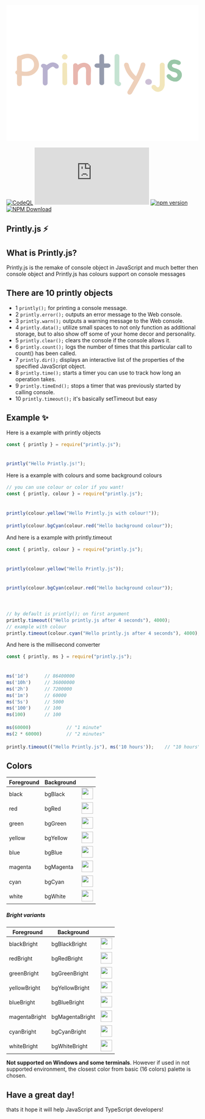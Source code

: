 ![](images/printlyjs.png)

[![CodeQL](https://github.com/NotRealArif/printly.js/actions/workflows/codeql-analysis.yml/badge.svg)](https://github.com/NotRealArif/printly.js/actions/workflows/codeql-analysis.yml)
[![Repo Dependents](https://badgen.net/github/dependents-repo/NotRealArif/printly.js)](https://github.com/NotRealArif/printly.js/network/dependents)
[![npm version](https://img.shields.io/npm/v/printly.js.svg)](https://www.npmjs.com/package/printly.js)
[![NPM Download](https://img.shields.io/npm/dm/printly.js.svg?style=flat)](https://www.npmjs.com/package/printly.js)

## Printly.js ⚡️

## What is Printly.js?
Printly.js is the remake of console object in JavaScript and much better then console object and Printly.js has colours support on console messages

## There are 10 printly objects

* 1 `printly();` for printing a console message.
* 2 `printly.error();` outputs an error message to the Web console.
* 3 `printly.warn();` outputs a warning message to the Web console.
* 4 `printly.data();` utilize small spaces to not only function as additional storage, but to also show off some of your home decor and personality.
* 5 `printly.clear();` clears the console if the console allows it.
* 6 `printly.count();` logs the number of times that this particular call to count() has been called.
* 7 `printly.dir();` displays an interactive list of the properties of the specified JavaScript object. 
* 8 `printly.time();` starts a timer you can use to track how long an operation takes.
* 9 `printly.timeEnd();` stops a timer that was previously started by calling console.
* 10 `printly.timeout();` it's basically setTimeout but easy 

## Example ✨

Here is a example with printly objects
```js
const { printly } = require("printly.js");


printly("Hello Printly.js!");
```
Here is a example with colours and some background colours
```js
// you can use colour or color if you want!
const { printly, colour } = require("printly.js");


printly(colour.yellow("Hello Printly.js with colour!"));

printly(colour.bgCyan(colour.red("Hello background colour"));
```
And here is a example with printly.timeout
```js
const { printly, colour } = require("printly.js");


printly(colour.yellow("Hello Printly.js"));


printly(colour.bgCyan(colour.red("Hello background colour"));



// by default is printly(); on first argument
printly.timeout(("Hello printly.js after 4 seconds"), 4000);
// example with colour
printly.timeout(colour.cyan("Hello printly.js after 4 seconds"), 4000);

```
And here is the millisecond converter
```js
const { printly, ms } = require("printly.js");


ms('1d')      // 86400000
ms('10h')     // 36000000
ms('2h')      // 7200000
ms('1m')      // 60000
ms('5s')      // 5000
ms('100')     // 100
ms(100)       // 100

ms(60000)             // "1 minute"
ms(2 * 60000)         // "2 minutes"

printly.timeout(("Hello Printly.js"), ms('10 hours'));    // "10 hours"
```

## Colors

<table>
  <thead><th>Foreground</th><th>Background</th><th></th></thead>
  <tbody>
    <tr><td>black</td><td>bgBlack</td><td><img src="http://medyk.org/colors/000000.png" width="30" height="30" /></td></tr>
    <tr><td>red</td><td>bgRed</td><td><img src="http://medyk.org/colors/800000.png" width="30" height="30" /></td></tr>
    <tr><td>green</td><td>bgGreen</td><td><img src="http://medyk.org/colors/008000.png" width="30" height="30" /></td></tr>
    <tr><td>yellow</td><td>bgYellow</td><td><img src="http://medyk.org/colors/808000.png" width="30" height="30" /></td></tr>
    <tr><td>blue</td><td>bgBlue</td><td><img src="http://medyk.org/colors/000080.png" width="30" height="30" /></td></tr>
    <tr><td>magenta</td><td>bgMagenta</td><td><img src="http://medyk.org/colors/800080.png" width="30" height="30" /></td></tr>
    <tr><td>cyan</td><td>bgCyan</td><td><img src="http://medyk.org/colors/008080.png" width="30" height="30" /></td></tr>
    <tr><td>white</td><td>bgWhite</td><td><img src="http://medyk.org/colors/c0c0c0.png" width="30" height="30" /></td></tr>
  </tbody>
</table>

##### Bright variants

<table>
  <thead><th>Foreground</th><th>Background</th><th></th></thead>
  <tbody>
    <tr><td>blackBright</td><td>bgBlackBright</td><td><img src="http://medyk.org/colors/808080.png" width="30" height="30" /></td></tr>
    <tr><td>redBright</td><td>bgRedBright</td><td><img src="http://medyk.org/colors/ff0000.png" width="30" height="30" /></td></tr>
    <tr><td>greenBright</td><td>bgGreenBright</td><td><img src="http://medyk.org/colors/00ff00.png" width="30" height="30" /></td></tr>
    <tr><td>yellowBright</td><td>bgYellowBright</td><td><img src="http://medyk.org/colors/ffff00.png" width="30" height="30" /></td></tr>
    <tr><td>blueBright</td><td>bgBlueBright</td><td><img src="http://medyk.org/colors/0000ff.png" width="30" height="30" /></td></tr>
    <tr><td>magentaBright</td><td>bgMagentaBright</td><td><img src="http://medyk.org/colors/ff00ff.png" width="30" height="30" /></td></tr>
    <tr><td>cyanBright</td><td>bgCyanBright</td><td><img src="http://medyk.org/colors/00ffff.png" width="30" height="30" /></td></tr>
    <tr><td>whiteBright</td><td>bgWhiteBright</td><td><img src="http://medyk.org/colors/ffffff.png" width="30" height="30" /></td></tr>
  </tbody>
</table>

**Not supported on Windows and some terminals**. However if used in not supported environment, the closest color from basic (16 colors) palette is chosen.


## Have a great day!
thats it hope it will help JavaScript and TypeScript developers! 
